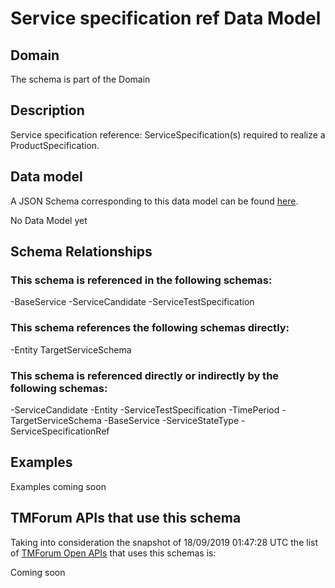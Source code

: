 # Service specification ref Data Model

## Domain

The  schema is part of the  Domain

## Description

Service specification reference: ServiceSpecification(s) required to realize a ProductSpecification.

## Data model

A JSON Schema corresponding to this data model can be found
[here](https://github.com/tmforum-rand/schemas/blob/master/Service/ServiceSpecificationRef.schema.json).

No Data Model yet

## Schema Relationships

### This schema is referenced in the following schemas:

-BaseService
-ServiceCandidate
-ServiceTestSpecification

### This schema references the following schemas directly:

-Entity
TargetServiceSchema

### This schema is referenced directly or indirectly by the following schemas:

-ServiceCandidate
-Entity
-ServiceTestSpecification
-TimePeriod
-TargetServiceSchema
-BaseService
-ServiceStateType
-ServiceSpecificationRef



## Examples

Examples coming soon

## TMForum APIs that use this schema

Taking into consideration the snapshot of 18/09/2019 01:47:28 UTC the list of [TMForum Open APIs](https://www.tmforum.org/open-apis/) that uses this schemas is:

Coming soon